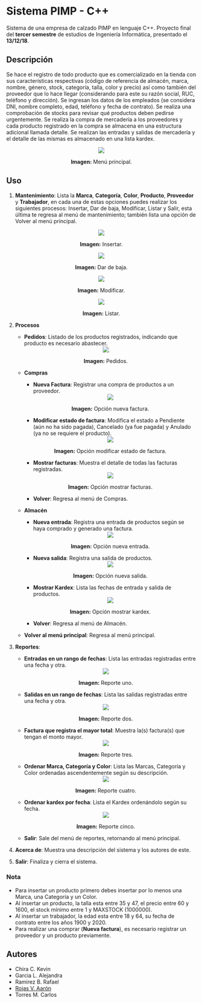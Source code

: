 # Sistema PIMP - C++
Sistema de una empresa de calzado PIMP en lenguaje C++.  Proyecto final del **tercer semestre** de estudios de Ingeniería Informática, presentado el **13/12/18**.
## Descripción
Se hace el registro de todo producto que es comercializado en la tienda con sus características respectivas (código de referencia de almacén, marca, nombre, género, stock, categoría, talla, color y precio) así como también del proveedor que lo hace llegar (considerando para este su razón social, RUC, teléfono y dirección). Se ingresan los datos de los empleados (se considera DNI, nombre completo, edad, teléfono y fecha de contrato). Se realiza una comprobación de stocks para revisar qué productos deben pedirse urgentemente. Se realiza la compra de mercadería a los proveedores y cada producto registrado en la compra se almacena en una estructura adicional llamada detalle. Se realizan las entradas y salidas de mercadería y el detalle de las mismas es almacenado en una lista kardex.
<div align="center">
<img src="media/S1-menu-principal.png">
<p><strong>Imagen:</strong> Menú principal.</p>
</div>

## Uso
1. **Mantenimiento**: Lista la **Marca**, **Categoría**, **Color**, **Producto**, **Proveedor** y **Trabajador**, en cada una de estas opciones puedes realizar los siguientes procesos:  Insertar, Dar de baja, Modificar, Listar y Salir, esta última te regresa al menú de mantenimiento; también lista una opción de Volver al menú principal.
<div align="center">
<img src="media/S2-mantenimiento-insertar.png">
<p><strong>Imagen:</strong> Insertar.</p>
</div>
<div align="center">
<img src="media/S3-mantenimiento-dardebaja.png">
<p><strong>Imagen:</strong> Dar de baja.</p>
</div>
<div align="center">
<img src="media/S4-mantenimiento-modificar.png">
<p><strong>Imagen:</strong> Modificar.</p>
</div>
<div align="center">
<img src="media/S5-mantenimiento-listar.png">
<p><strong>Imagen:</strong> Listar.</p>
</div>

2. **Procesos**
	- **Pedidos**: Listado de los productos registrados, indicando que producto es necesario abastecer.
	<div align="center">
	<img src="media/S6-procesos-pedido.png">
	<p><strong>Imagen:</strong> Pedidos.</p>
	</div>
	
	- **Compras**
		- **Nueva Factura**: Registrar una compra de productos a un proveedor.
		<div align="center">
		<img src="media/S7-procesos-compras-nuevafactura.png">
		<p><strong>Imagen:</strong> Opción nueva factura.</p>
		</div>
		
		- **Modificar estado de factura**: Modifica el estado a Pendiente (aún no ha sido pagada), Cancelado (ya fue pagada) y Anulado (ya no se requiere el producto).
		<div align="center">
		<img src="media/S8-procesos-compras-modificarestadodefactura.png">
		<p><strong>Imagen:</strong> Opción modificar estado de factura.</p>
		</div>
		
		- **Mostrar facturas**: Muestra el detalle de todas las facturas registradas.
		<div align="center">
		<img src="media/S9-procesos-compras-mostrarfacturas.png">
		<p><strong>Imagen:</strong> Opción mostrar facturas.</p>
		</div>
		
		- **Volver**: Regresa al menú de Compras.
	- **Almacén**
		- **Nueva entrada**: Registra una entrada de productos según se haya comprado y generado una factura.
		<div align="center">
		<img src="media/S10-procesos-almacen-nuevaentrada.png">
		<p><strong>Imagen:</strong> Opción nueva entrada.</p>
		</div>
		
		- **Nueva salida**: Registra una salida de productos.
		<div align="center">
		<img src="media/S11-procesos-almacen-nuevasalida.png">
		<p><strong>Imagen:</strong> Opción nueva salida.</p>
		</div>
		
		- **Mostrar Kardex**: Lista las fechas de entrada y salida de productos.
		<div align="center">
		<img src="media/S12-procesos-almacen-mostrarkardex.png">
		<p><strong>Imagen:</strong> Opción mostrar kardex.</p>
		</div>
		
		- **Volver**: Regresa al menú de Almacén.
	- **Volver al menú principal**: Regresa al menú principal.
3. **Reportes**: 
	- **Entradas en un rango de fechas**: Lista las entradas registradas entre una fecha y otra.
	<div align="center">
	<img src="media/S13-reportes-uno.png">
	<p><strong>Imagen:</strong> Reporte uno.</p>
	</div>
	
	- **Salidas en un rango de fechas**: Lista las salidas registradas entre una fecha y otra.
	<div align="center">
	<img src="media/S14-reportes-dos.png">
	<p><strong>Imagen:</strong> Reporte dos.</p>
	</div>
	
	- **Factura que registra el mayor total**: Muestra la(s) factura(s) que tengan el monto mayor.
	<div align="center">
	<img src="media/S15-reportes-tres.png">
	<p><strong>Imagen:</strong> Reporte tres.</p>
	</div>
	
	- **Ordenar Marca, Categoría y Color**: Lista las Marcas, Categoría y Color ordenadas ascendentemente según su descripción.
	<div align="center">
	<img src="media/S16-reportes-cuatro.png">
	<p><strong>Imagen:</strong> Reporte cuatro.</p>
	</div>
	
	- **Ordenar kardex por fecha**: Lista el Kardex ordenándolo según su fecha.
	<div align="center">
	<img src="media/S17-reportes-cinco.png">
	<p><strong>Imagen:</strong> Reporte cinco.</p>
	</div>
	
	- **Salir**: Sale del menú de reportes, retornando al menú principal.
4. **Acerca de**: Muestra una descripción del sistema y los autores de este.
5. **Salir**: Finaliza y cierra el sistema.

### Nota
- Para insertar un producto primero debes insertar por lo menos una Marca, una Categoría y un Color.
- Al insertar un producto, la talla esta entre 35 y 47, el precio entre 60 y 1600, el stock mínimo entre 1 y MAXSTOCK (1000000).
- Al insertar un trabajador, la edad esta entre 18 y 64, su fecha de contrato entre los años 1900 y 2020.
- Para realizar una comprar (**Nueva factura**), es necesario registrar un proveedor y un producto previamente.
## Autores
- Chira C. Kevin
- Garcia L. Alejandra
- Ramirez B. Rafael
- [Rojas V. Aarón](https://github.com/Aaron-Shrike)
- Torres M. Carlos

